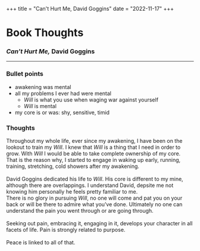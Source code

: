 +++
title = "Can't Hurt Me, David Goggins"
date = "2022-11-17"
+++

# Book Thoughts
### _Can’t Hurt Me,_ David Goggins
<hr>

### Bullet points
- awakening was mental
- all my problems I ever had were mental
    - _Will_ is what you use when waging war against yourself
    - _Will_ is mental
- my core is or was: shy, sensitive, timid


### Thoughts
Throughout my whole life, ever since my awakening, I have been on the lookout to train my _Will_. I knew that _Will_ is a thing that I need in order to grow. With _Will_ I would be able to take complete ownership of my core. <br>
That is the reason why, I started to engage in waking up early, running, training, stretching, cold showers after my awakening.
<br><br>
David Goggins dedicated his life to _Will_. His core is different to my mine, although there are overlappings. 
I understand David, depsite me not knowing him personally he feels pretty familiar to me. <br>
There is no glory in pursuing _Will_, no one will come and pat you on your back or will be there to admire what you’ve done. Ultimately no one can understand the pain you went through or are going through.
<br><br>
Seeking out pain, embracing it, engaging in it, develops your character in all facets of life. Pain is strongly related to purpose.
<br><br>
Peace is linked to all of that.
